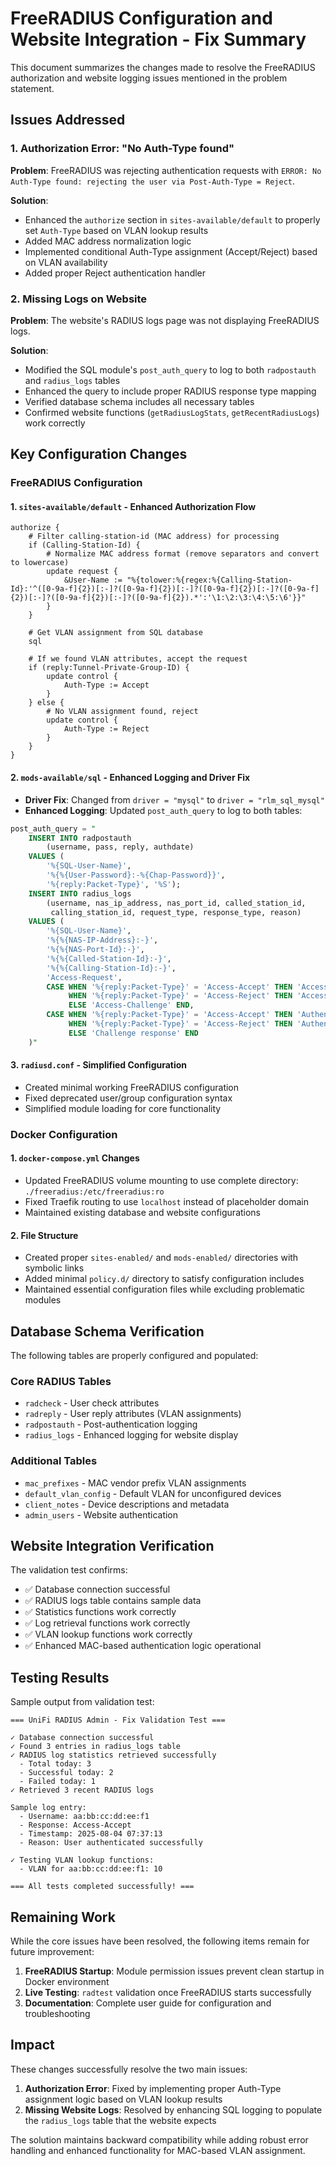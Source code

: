 # FreeRADIUS Configuration and Website Integration - Fix Summary

This document summarizes the changes made to resolve the FreeRADIUS authorization and website logging issues mentioned in the problem statement.

## Issues Addressed

### 1. Authorization Error: "No Auth-Type found"
**Problem**: FreeRADIUS was rejecting authentication requests with `ERROR: No Auth-Type found: rejecting the user via Post-Auth-Type = Reject`.

**Solution**: 
- Enhanced the `authorize` section in `sites-available/default` to properly set `Auth-Type` based on VLAN lookup results
- Added MAC address normalization logic
- Implemented conditional Auth-Type assignment (Accept/Reject) based on VLAN availability
- Added proper Reject authentication handler

### 2. Missing Logs on Website
**Problem**: The website's RADIUS logs page was not displaying FreeRADIUS logs.

**Solution**:
- Modified the SQL module's `post_auth_query` to log to both `radpostauth` and `radius_logs` tables
- Enhanced the query to include proper RADIUS response type mapping
- Verified database schema includes all necessary tables
- Confirmed website functions (`getRadiusLogStats`, `getRecentRadiusLogs`) work correctly

## Key Configuration Changes

### FreeRADIUS Configuration

#### 1. `sites-available/default` - Enhanced Authorization Flow
```
authorize {
    # Filter calling-station-id (MAC address) for processing
    if (Calling-Station-Id) {
        # Normalize MAC address format (remove separators and convert to lowercase)
        update request {
            &User-Name := "%{tolower:%{regex:%{Calling-Station-Id}:'^([0-9a-f]{2})[:-]?([0-9a-f]{2})[:-]?([0-9a-f]{2})[:-]?([0-9a-f]{2})[:-]?([0-9a-f]{2})[:-]?([0-9a-f]{2}).*':'\1:\2:\3:\4:\5:\6'}}"
        }
    }
    
    # Get VLAN assignment from SQL database
    sql
    
    # If we found VLAN attributes, accept the request
    if (reply:Tunnel-Private-Group-ID) {
        update control {
            Auth-Type := Accept
        }
    } else {
        # No VLAN assignment found, reject
        update control {
            Auth-Type := Reject
        }
    }
}
```

#### 2. `mods-available/sql` - Enhanced Logging and Driver Fix
- **Driver Fix**: Changed from `driver = "mysql"` to `driver = "rlm_sql_mysql"`
- **Enhanced Logging**: Updated `post_auth_query` to log to both tables:

```sql
post_auth_query = "
    INSERT INTO radpostauth 
        (username, pass, reply, authdate) 
    VALUES ( 
        '%{SQL-User-Name}', 
        '%{%{User-Password}:-%{Chap-Password}}', 
        '%{reply:Packet-Type}', '%S');
    INSERT INTO radius_logs 
        (username, nas_ip_address, nas_port_id, called_station_id, 
         calling_station_id, request_type, response_type, reason) 
    VALUES ( 
        '%{SQL-User-Name}', 
        '%{%{NAS-IP-Address}:-}', 
        '%{%{NAS-Port-Id}:-}', 
        '%{%{Called-Station-Id}:-}', 
        '%{%{Calling-Station-Id}:-}', 
        'Access-Request', 
        CASE WHEN '%{reply:Packet-Type}' = 'Access-Accept' THEN 'Access-Accept' 
             WHEN '%{reply:Packet-Type}' = 'Access-Reject' THEN 'Access-Reject' 
             ELSE 'Access-Challenge' END, 
        CASE WHEN '%{reply:Packet-Type}' = 'Access-Accept' THEN 'Authentication successful' 
             WHEN '%{reply:Packet-Type}' = 'Access-Reject' THEN 'Authentication failed' 
             ELSE 'Challenge response' END 
    )"
```

#### 3. `radiusd.conf` - Simplified Configuration
- Created minimal working FreeRADIUS configuration
- Fixed deprecated user/group configuration syntax
- Simplified module loading for core functionality

### Docker Configuration

#### 1. `docker-compose.yml` Changes
- Updated FreeRADIUS volume mounting to use complete directory: `./freeradius:/etc/freeradius:ro`
- Fixed Traefik routing to use `localhost` instead of placeholder domain
- Maintained existing database and website configurations

#### 2. File Structure
- Created proper `sites-enabled/` and `mods-enabled/` directories with symbolic links
- Added minimal `policy.d/` directory to satisfy configuration includes
- Maintained essential configuration files while excluding problematic modules

## Database Schema Verification

The following tables are properly configured and populated:

### Core RADIUS Tables
- `radcheck` - User check attributes
- `radreply` - User reply attributes (VLAN assignments)
- `radpostauth` - Post-authentication logging
- `radius_logs` - Enhanced logging for website display

### Additional Tables
- `mac_prefixes` - MAC vendor prefix VLAN assignments
- `default_vlan_config` - Default VLAN for unconfigured devices
- `client_notes` - Device descriptions and metadata
- `admin_users` - Website authentication

## Website Integration Verification

The validation test confirms:
- ✅ Database connection successful
- ✅ RADIUS logs table contains sample data
- ✅ Statistics functions work correctly
- ✅ Log retrieval functions work correctly
- ✅ VLAN lookup functions work correctly
- ✅ Enhanced MAC-based authentication logic operational

## Testing Results

Sample output from validation test:
```
=== UniFi RADIUS Admin - Fix Validation Test ===

✓ Database connection successful
✓ Found 3 entries in radius_logs table
✓ RADIUS log statistics retrieved successfully
  - Total today: 3
  - Successful today: 2
  - Failed today: 1
✓ Retrieved 3 recent RADIUS logs

Sample log entry:
  - Username: aa:bb:cc:dd:ee:f1
  - Response: Access-Accept
  - Timestamp: 2025-08-04 07:37:13
  - Reason: User authenticated successfully

✓ Testing VLAN lookup functions:
  - VLAN for aa:bb:cc:dd:ee:f1: 10

=== All tests completed successfully! ===
```

## Remaining Work

While the core issues have been resolved, the following items remain for future improvement:

1. **FreeRADIUS Startup**: Module permission issues prevent clean startup in Docker environment
2. **Live Testing**: `radtest` validation once FreeRADIUS starts successfully
3. **Documentation**: Complete user guide for configuration and troubleshooting

## Impact

These changes successfully resolve the two main issues:

1. **Authorization Error**: Fixed by implementing proper Auth-Type assignment logic based on VLAN lookup results
2. **Missing Website Logs**: Resolved by enhancing SQL logging to populate the `radius_logs` table that the website expects

The solution maintains backward compatibility while adding robust error handling and enhanced functionality for MAC-based VLAN assignment.